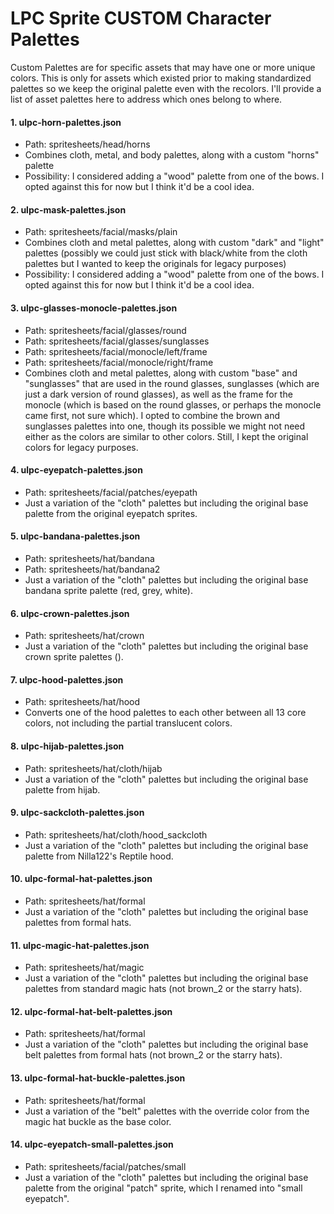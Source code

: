 LPC Sprite CUSTOM Character Palettes
=============================================

Custom Palettes are for specific assets that may have one or more unique colors. This is only for assets which existed prior to making standardized palettes so we keep the original palette even with the recolors. I'll provide a list of asset palettes here to address which ones belong to where.


#### 1. ulpc-horn-palettes.json
- Path: spritesheets/head/horns
- Combines cloth, metal, and body palettes, along with a custom "horns" palette
- Possibility: I considered adding a "wood" palette from one of the bows. I opted against this for now but I think it'd be a cool idea.

#### 2. ulpc-mask-palettes.json
- Path: spritesheets/facial/masks/plain
- Combines cloth and metal palettes, along with custom "dark" and "light" palettes (possibly we could just stick with black/white from the cloth palettes but I wanted to keep the originals for legacy purposes)
- Possibility: I considered adding a "wood" palette from one of the bows. I opted against this for now but I think it'd be a cool idea.

#### 3. ulpc-glasses-monocle-palettes.json
- Path: spritesheets/facial/glasses/round
- Path: spritesheets/facial/glasses/sunglasses
- Path: spritesheets/facial/monocle/left/frame
- Path: spritesheets/facial/monocle/right/frame
- Combines cloth and metal palettes, along with custom "base" and "sunglasses" that are used in the round glasses, sunglasses (which are just a dark version of round glasses), as well as the frame for the monocle (which is based on the round glasses, or perhaps the monocle came first, not sure which). I opted to combine the brown and sunglasses palettes into one, though its possible we might not need either as the colors are similar to other colors. Still, I kept the original colors for legacy purposes.

#### 4. ulpc-eyepatch-palettes.json
- Path: spritesheets/facial/patches/eyepath
- Just a variation of the "cloth" palettes but including the original base palette from the original eyepatch sprites.

#### 5. ulpc-bandana-palettes.json
- Path: spritesheets/hat/bandana
- Path: spritesheets/hat/bandana2
- Just a variation of the "cloth" palettes but including the original base bandana sprite palette (red, grey, white).

#### 6. ulpc-crown-palettes.json
- Path: spritesheets/hat/crown
- Just a variation of the "cloth" palettes but including the original base crown sprite palettes ().

#### 7. ulpc-hood-palettes.json
- Path: spritesheets/hat/hood
- Converts one of the hood palettes to each other between all 13 core colors, not including the partial translucent colors.

#### 8. ulpc-hijab-palettes.json
- Path: spritesheets/hat/cloth/hijab
- Just a variation of the "cloth" palettes but including the original base palette from hijab.

#### 9. ulpc-sackcloth-palettes.json
- Path: spritesheets/hat/cloth/hood_sackcloth
- Just a variation of the "cloth" palettes but including the original base palette from Nilla122's Reptile hood.

#### 10. ulpc-formal-hat-palettes.json
- Path: spritesheets/hat/formal
- Just a variation of the "cloth" palettes but including the original base palettes from formal hats.

#### 11. ulpc-magic-hat-palettes.json
- Path: spritesheets/hat/magic
- Just a variation of the "cloth" palettes but including the original base palettes from standard magic hats (not brown_2 or the starry hats).

#### 12. ulpc-formal-hat-belt-palettes.json
- Path: spritesheets/hat/formal
- Just a variation of the "cloth" palettes but including the original base belt palettes from formal hats (not brown_2 or the starry hats).

#### 13. ulpc-formal-hat-buckle-palettes.json
- Path: spritesheets/hat/formal
- Just a variation of the "belt" palettes with the override color from the magic hat buckle as the base color.

#### 14. ulpc-eyepatch-small-palettes.json
- Path: spritesheets/facial/patches/small
- Just a variation of the "cloth" palettes but including the original base palette from the original "patch" sprite, which I renamed into "small eyepatch".